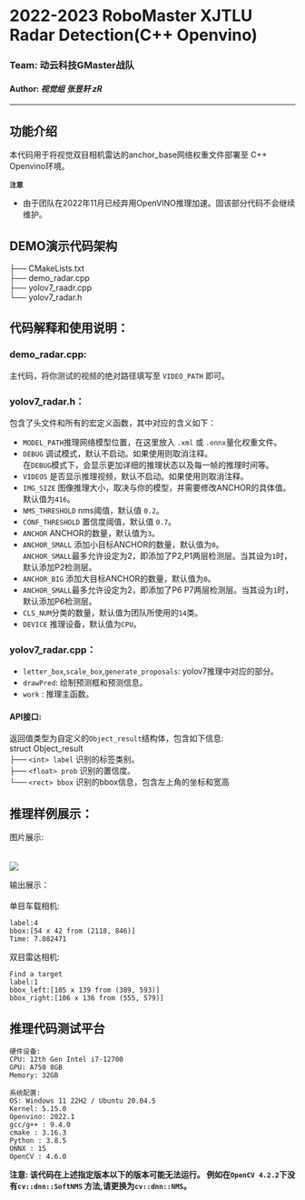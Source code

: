 **2022-2023 RoboMaster XJTLU Radar Detection(C++ Openvino)**
=

### **Team: 动云科技GMaster战队 <br>**

#### **Author: *视觉组 张昱轩 zR***

*** 

## 功能介绍

本代码用于将视觉双目相机雷达的anchor_base网络权重文件部署至 C++ Openvino环境。<br>

**```注意```** 
+ 由于团队在2022年11月已经弃用OpenVINO推理加速。固该部分代码不会继续维护。

## DEMO演示代码架构

├── CMakeLists.txt<br>
├── demo_radar.cpp <br>
├── yolov7_raadr.cpp <br>
└── yolov7_radar.h  <br>

## 代码解释和使用说明：

### demo_radar.cpp:<br>

主代码，将你测试的视频的绝对路径填写至 ```VIDEO_PATH``` 即可。<br>

### yolov7_radar.h：<br>

包含了头文件和所有的宏定义函数，其中对应的含义如下：<br>

+ ```MODEL_PATH```推理网络模型位置，在这里放入 ```.xml``` 或 ```.onnx```量化权重文件。
+ ```DEBUG``` 调试模式，默认不启动。如果使用则取消注释。<br>
  在```DEBUG```模式下，会显示更加详细的推理状态以及每一帧的推理时间等。
+ ```VIDEOS``` 是否显示推理视频，默认不启动。如果使用则取消注释。
+ ```IMG_SIZE``` 图像推理大小，取决与你的模型，并需要修改ANCHOR的具体值。默认值为```416```。
+ ```NMS_THRESHOLD``` nms阈值，默认值 ```0.2```。
+ ```CONF_THRESHOLD``` 置信度阈值，默认值 ```0.7```。
+ ```ANCHOR``` ANCHOR的数量，默认值为```3```。
+ ```ANCHOR_SMALL``` 添加小目标ANCHOR的数量，默认值为```0```。<br>
  ```ANCHOR_SMALL```最多允许设定为2，即添加了P2,P1两层检测层。当其设为```1```时，默认添加P2检测层。
+ ```ANCHOR_BIG``` 添加大目标ANCHOR的数量，默认值为```0```。
+ ```ANCHOR_SMALL```最多允许设定为2，即添加了P6 P7两层检测层。当其设为```1```时，默认添加P6检测层。
+ ```CLS_NUM```分类的数量，默认值为团队所使用的```14```类。
+ ```DEVICE``` 推理设备，默认值为```CPU```。

### yolov7_radar.cpp：<br>

+ ```letter_box```,```scale_box```,```generate_proposals```: yolov7推理中对应的部分。
+ ```drawPred```: 绘制预测框和预测信息。
+ ```work``` : 推理主函数。

#### API接口:<br>

返回值类型为自定义的```Object_result```结构体，包含如下信息:<br>
struct Object_result<br>
├── ```<int> label``` 识别的标签类别。<br>
├── ```<float> prob```  识别的置信度。<br>
└── ```<rect> bbox``` 识别的bbox信息，包含左上角的坐标和宽高<br>

## 推理样例展示：

图片展示:<br><br><br>
![](https://github.com/zRzRzRzRzRzRzR/Mult-YOLO-alogorithm-of-RoboMaster-Radar-Detection-2023/tree/main/show_pic/demo_openvino.png)<br>

输出展示：<br><br>
单目车载相机:
```
label:4
bbox:[54 x 42 from (2118, 846)]
Time: 7.082471
```
双目雷达相机:
```
Find a target
label:1
bbox_left:[105 x 139 from (389, 593)]
bbox_right:[106 x 136 from (555, 579)]

```
## 推理代码测试平台

```
硬件设备:
CPU: 12th Gen Intel i7-12700 
GPU: A750 8GB 
Memory: 32GB
```

```
系统配置:
OS: Windows 11 22H2 / Ubuntu 20.04.5
Kernel: 5.15.0
Openvino: 2022.1
gcc/g++ : 9.4.0
cmake : 3.16.3
Python : 3.8.5
ONNX : 15
OpenCV : 4.6.0
```

__注意: 该代码在上述指定版本以下的版本可能无法运行。 例如在```OpenCV 4.2.2```下没有```cv::dnn::SoftNMS```
方法,请更换为```cv::dnn::NMS```。__